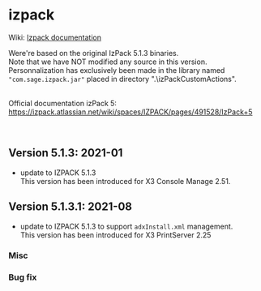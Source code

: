 # izpack
Wiki: <a href="https://izpack.atlassian.net/wiki/spaces/IZPACK/pages/491528/IzPack+5"> Izpack documentation </a><br/>


Were're based on the original IzPack 5.1.3 binaries. <br/>
Note that we have NOT modified any source in this version. <br/>
Personnalization has exclusively been made in the library named `"com.sage.izpack.jar"` placed in directory ".\izPackCustomActions". <br/>
<br/>

Official documentation izPack 5:<br/>
https://izpack.atlassian.net/wiki/spaces/IZPACK/pages/491528/IzPack+5<br/>

<br/>

## Version 5.1.3: 2021-01

- update to IZPACK 5.1.3 <br/>
  This version has been introduced for X3 Console Manage 2.51. <br/>


## Version 5.1.3.1: 2021-08

- update to IZPACK 5.1.3 to support `adxInstall.xml` management. <br/>
  This version has been introduced for X3 PrintServer 2.25 <br/>


### Misc


### Bug fix


<br/>
